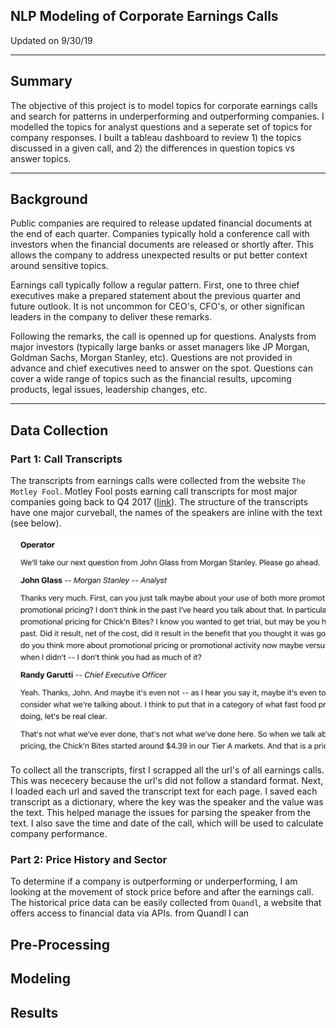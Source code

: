## **NLP Modeling of Corporate Earnings Calls**
Updated on 9/30/19

---

## Summary  
The objective of this project is to model topics for corporate earnings calls and search for patterns in underperforming and outperforming companies.  I modelled the topics for analyst questions and a seperate set of topics for company responses.  I built a tableau dashboard to review 1) the topics discussed in a given call, and 2) the differences in question topics vs answer topics.

---

## Background
Public companies are required to release updated financial documents at the end of each quarter.  Companies typically hold a conference call with investors when the financial documents are released or shortly after.  This allows the company to address unexpected results or put better context around sensitive topics.

Earnings call typically follow a regular pattern.  First, one to three chief executives make a prepared statement about the previous quarter and future outlook.  It is not uncommon for CEO's, CFO's, or other significan leaders in the company to deliver these remarks.  

Following the remarks, the call is openned up for questions.  Analysts from major investors (typically large banks or asset managers like JP Morgan, Goldman Sachs, Morgan Stanley, etc).  Questions are not provided in advance and chief executives need to answer on the spot.  Questions can cover a wide range of topics such as the financial results, upcoming products, legal issues, leadership changes, etc.

---

## Data Collection 

### Part 1:  Call Transcripts

The transcripts from earnings calls were collected from  the website `The Motley Fool`.  Motley Fool posts earning call transcripts for most major companies going back to Q4 2017 ([link](https://www.fool.com/earnings-call-transcripts/)).  The structure of the transcripts have one major curveball, the names of the speakers are inline with the text (see below).

![screenshot](./images/transcript_screenshot.png)

To collect all the transcripts, first I scrapped all the url's of all earnings calls.  This was nececery because the url's did not follow a standard format.  Next, I loaded each url and saved the transcript text for each page.  I saved each transcript as a dictionary, where the key was the speaker and the value was the text.  This helped manage the issues for parsing the speaker from the text.  I also save the time and date of the call, which will be used to calculate company performance.


### Part 2:  Price History and Sector

To determine if a company is outperforming or underperforming, I am looking at the movement of stock price before and after the earnings call.  The historical price data can be easily collected from `Quandl`, a website that offers access to financial data via APIs.  from Quandl I can 


## Pre-Processing


## Modeling


## Results